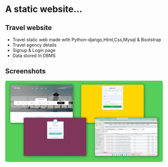 # A static website...
## Travel website





- Travel static web made with Python-django,Html,Css,Mysql & Bootstrap
- Travel agency details  
- Signup & Login page
- Data stored In DBMS



## Screenshots

![App Screenshot](./assets/Image/static.png)
